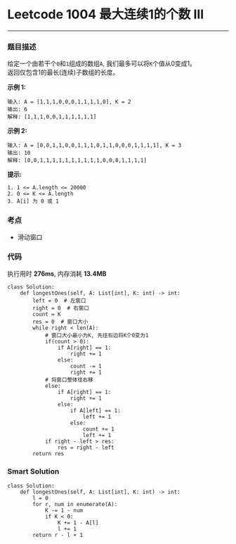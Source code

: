 # Leetcode 1004 最大连续1的个数 III
***
### 题目描述
给定一个由若干个`0`和`1`组成的数组`A`, 我们最多可以将`K`个值从0变成1。  
返回仅包含1的最长(连续)子数组的长度。


**示例 1:**   
	
	输入: A = [1,1,1,0,0,0,1,1,1,1,0], K = 2
	输出: 6
	解释: [1,1,1,0,0,1,1,1,1,1,1]
	
	   	 
**示例 2:**   
	
	输入: A = [0,0,1,1,0,0,1,1,1,0,1,1,0,0,0,1,1,1,1], K = 3
	输出: 10
	解释: [0,0,1,1,1,1,1,1,1,1,1,1,0,0,0,1,1,1,1]
	
**提示:**   
	
	1. 1 <= A.length <= 20000
	2. 0 <= K <= A.length
	3. A[i] 为 0 或 1
	


### 考点

* 滑动窗口


### 代码  
执行用时 **276ms**, 内存消耗 **13.4MB**

```
class Solution:
    def longestOnes(self, A: List[int], K: int) -> int:
        left = 0  # 左窗口
        right = 0  # 右窗口
        count = K  
        res = 0  # 窗口大小
        while right < len(A):
            # 窗口大小最小为K, 先往右边将K个0变为1
            if(count > 0):
                if A[right] == 1:
                    right += 1
                else:
                    count -= 1
                    right += 1
            # 将窗口整体往右移
            else:
                if A[right] == 1:
                    right += 1
                else:
                    if A[left] == 1:
                        left += 1
                    else:
                        count += 1 
                        left += 1
            if right - left > res:
                res = right - left
        return res
```

### Smart Solution

```
class Solution:
    def longestOnes(self, A: List[int], K: int) -> int:
        l = 0
        for r, num in enumerate(A):
            K -= 1 - num
            if K < 0:
                K += 1 - A[l]
                l += 1
        return r - l + 1
```


	
